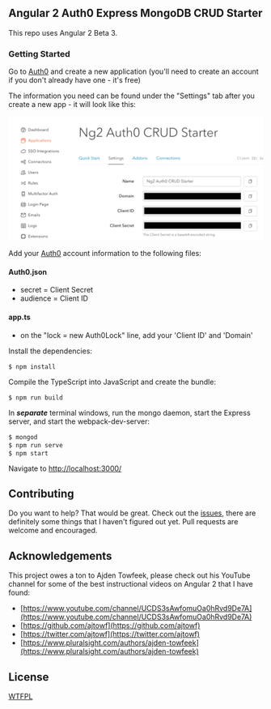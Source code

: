 ## Angular 2 Auth0 Express MongoDB CRUD Starter

This repo uses Angular 2 Beta 3.

### Getting Started

Go to [Auth0](https://auth0.com/) and create a new application (you'll need to create an account if you don't already have one - it's free)

The information you need can be found under the "Settings" tab after you create a new app - it will look like this:

![Auth0 Screenshot](app/assets/images/ng2-auth0-crud-starter.png)

Add your [Auth0](https://auth0.com/) account information to the following files:

#### Auth0.json

- secret = Client Secret
- audience = Client ID

#### app.ts

- on the "lock = new Auth0Lock" line, add your 'Client ID' and 'Domain'


Install the dependencies:

    $ npm install

Compile the TypeScript into JavaScript and create the bundle:

    $ npm run build

In **_separate_** terminal windows, run the mongo daemon, start the Express server, and start the webpack-dev-server:

    $ mongod
    $ npm run serve
    $ npm start

Navigate to [http://localhost:3000/](http://localhost:3000/)

## Contributing

Do you want to help? That would be great. Check out the [issues](https://github.com/whtouche/ng2-auth0-starter/issues), there are definitely some things that I haven't figured out yet. Pull requests are welcome and encouraged.

## Acknowledgements

This project owes a ton to Ajden Towfeek, please check out his YouTube channel for some of the best instructional videos on Angular 2 that I have found:
- [https://www.youtube.com/channel/UCDS3sAwfomuOa0hRvd9De7A](https://www.youtube.com/channel/UCDS3sAwfomuOa0hRvd9De7A)
- [https://github.com/ajtowf](https://github.com/ajtowf)
- [https://twitter.com/ajtowf](https://twitter.com/ajtowf)
- [https://www.pluralsight.com/authors/ajden-towfeek](https://www.pluralsight.com/authors/ajden-towfeek)

## License

[WTFPL](LICENSE.md)